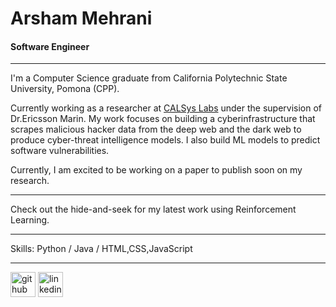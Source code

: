 # Arsham Mehrani
#### Software Engineer
---
I'm a Computer Science graduate from California Polytechnic State University, Pomona (CPP). 

Currently working as a researcher at <a href='https://www.cpp.edu/faculty/santanamarin/projects.shtml' target="_blank">CALSys Labs</a> under the supervision of Dr.Ericsson Marin. My work focuses on building a cyberinfrastructure that scrapes malicious hacker data from the deep web and the dark web to produce cyber-threat intelligence models. I also build ML models to predict software vulnerabilities. 

Currently, I am excited to be working on a paper to publish soon on my research.

---
Check out the hide-and-seek for my latest work using Reinforcement Learning.

---
Skills: Python / Java / HTML,CSS,JavaScript

---
[<img src='https://cdn.jsdelivr.net/npm/simple-icons@3.0.1/icons/github.svg' alt='github' height='40'>](https://github.com/Arsham1024)  [<img src='https://cdn.jsdelivr.net/npm/simple-icons@3.0.1/icons/linkedin.svg' alt='linkedin' height='40'>](https://www.linkedin.com/in/arsham-mehrani/)  


<!--
**Arsham1024/Arsham1024** is a ✨ _special_ ✨ repository because its `README.md` (this file) appears on your GitHub profile.

Here are some ideas to get you started:

- 🔭 I’m currently working on ...
- 🌱 I’m currently learning ...
- 👯 I’m looking to collaborate on ...
- 🤔 I’m looking for help with ...
- 💬 Ask me about ...
- 📫 How to reach me: ...
- 😄 Pronouns: ...
- ⚡ Fun fact: ...
-->
